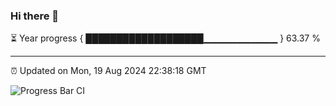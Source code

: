 ### Hi there 👋

⏳ Year progress { ███████████████████▁▁▁▁▁▁▁▁▁▁▁ } 63.37 %

---

⏰ Updated on Mon, 19 Aug 2024 22:38:18 GMT

![Progress Bar CI](https://github.com/IshwaranRudhara/GIT-ACTION/workflows/Progress%20Bar%20CI/badge.svg)

